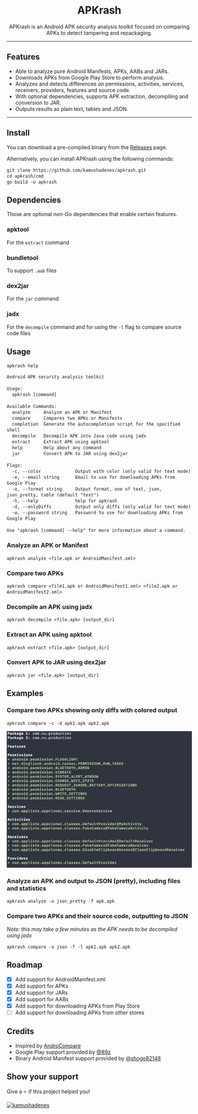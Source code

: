 <h1 align="center">APKrash</h1>

<p align="center">
  APKrash is an Android APK security analysis toolkit focused on comparing APKs to detect tampering and repackaging.
</p>

<hr>

## Features

- Able to analyze pure Android Manifests, APKs, AABs and JARs.
- Downloads APKs from Google Play Store to perform analysis.
- Analyzes and detects differences on permissions, activities, services, receivers, providers, features and source code.
- With optional dependencies, supports APK extraction, decompiling and conversion to JAR.
- Outputs results as plain text, tables and JSON.

<hr>

## Install

You can download a pre-compiled binary from the [Releases](https://github.com/kamushadenes/apkrash/releases) page.

Alternatively, you can install APKrash using the following commands:

```shell
git clone https://github.com/kamushadenes/apkrash.git
cd apkrash/cmd
go build -o apkrash
```

## Dependencies

Those are optional non-Go dependencies that enable certain features.

### apktool

For the `extract` command

### bundletool

To support `.aab` files

### dex2jar

For the `jar` command

### jadx

For the `decompile` command and for using the `-l` flag to compare source code files

## Usage

```shell
apkrash help
```

```
Android APK security analysis toolkit

Usage:
  apkrash [command]

Available Commands:
  analyze     Analyze an APK or Manifest
  compare     Compares two APKs or Manifests
  completion  Generate the autocompletion script for the specified shell
  decompile   Decompile APK into Java code using jadx
  extract     Extract APK using apktool
  help        Help about any command
  jar         Convert APK to JAR using dex2jar

Flags:
  -c, --color             Output with color (only valid for text mode)
  -e, --email string      Email to use for downloading APKs from Google Play
  -o, --format string     Output format, one of text, json, json_pretty, table (default "text")
  -h, --help              help for apkrash
  -d, --onlyDiffs         Output only diffs (only valid for text mode)
  -w, --password string   Password to use for downloading APKs from Google Play

Use "apkrash [command] --help" for more information about a command.
```

### Analyze an APK or Manifest

```shell
apkrash analyze <file.apk or AndroidManifest.xml>
```

### Compare two APKs

```shell
apkrash compare <file1.apk or AndroidManifest1.xml> <file2.apk or AndroidManifest2.xml>
```

### Decompile an APK using jadx

```shell
apkrash decompile <file.apk> [output_dir]
```

### Extract an APK using apktool

```shell
apkrash extract <file.apk> [output_dir]
```

### Convert APK to JAR using dex2jar

```shell
apkrash jar <file.apk> [output_dir]
```

## Examples

### Compare two APKs showing only diffs with colored output

```shell
apkrash compare -c -d apk1.apk apk2.apk
```

![](.github/images/compare_example.png)

### Analyze an APK and output to JSON (pretty), including files and statistics

```shell
apkrash analyze -o json_pretty -f apk.apk
```

### Compare two APKs and their source code, outputting to JSON

*Note: this may take a few minutes as the APK needs to be decompiled using jadx*

```shell
apkrash compare -o json -f -l apk1.apk apk2.apk
```

## Roadmap

- [x] Add support for AndroidManifest.xml
- [x] Add support for APKs
- [x] Add support for JARs
- [x] Add support for AABs
- [x] Add support for downloading APKs from Play Store
- [ ] Add support for downloading APKs from other stores

## Credits

- Inspired by [AndroCompare](https://github.com/harismuneer/AndroCompare)
- Google Play support provided by [@89z](https://github.com/89z/googleplay)
- Binary Android Manifest support provided by [@shogo82148](https://github.com/shogo82148/androidbinary)

## Show your support

Give a ⭐️ if this project helped you!

<a href="https://www.buymeacoffee.com/kamushadenes"> <img src="https://cdn.buymeacoffee.com/buttons/v2/default-yellow.png" height="32" alt="kamushadenes" /></a>
